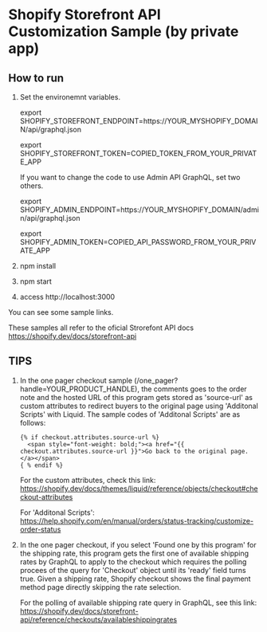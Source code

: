 # Shopify Storefront API Customization Sample (by private app)

## How to run

1. Set the environemnt variables.

    export SHOPIFY_STOREFRONT_ENDPOINT=https://YOUR_MYSHOPIFY_DOMAIN/api/graphql.json

    export SHOPIFY_STOREFRONT_TOKEN=COPIED_TOKEN_FROM_YOUR_PRIVATE_APP

    If you want to change the code to use Admin API GraphQL, set two others.

    export SHOPIFY_ADMIN_ENDPOINT=https://YOUR_MYSHOPIFY_DOMAIN/admin/api/graphql.json

    export SHOPIFY_ADMIN_TOKEN=COPIED_API_PASSWORD_FROM_YOUR_PRIVATE_APP

2. npm install

3. npm start

4. access http://localhost:3000

You can see some sample links.

These samples all refer to the oficial Strorefont API docs
https://shopify.dev/docs/storefront-api

## TIPS

1. In the one pager checkout sample (/one_pager?handle=YOUR_PRODUCT_HANDLE), the comments goes to the order note and the hosted URL of this program gets stored as 'source-url' as custom attributes to redirect buyers to the original page using 'Additonal Scripts' with Liquid.
    The sample codes of 'Additonal Scripts' are as follows:
    ```
    {% if checkout.attributes.source-url %}
      <span style="font-weight: bold;"><a href="{{ checkout.attributes.source-url }}">Go back to the original page.</a></span>
    { % endif %}
    ```
  
    For the custom attributes, check this link: https://shopify.dev/docs/themes/liquid/reference/objects/checkout#checkout-attributes
    
    For 'Additonal Scripts': https://help.shopify.com/en/manual/orders/status-tracking/customize-order-status

2. In the one pager checkout, if you select 'Found one by this program' for the shipping rate, this program gets the first one of available shipping rates by GraphQL to apply to the checkout which requires the polling procees of the query for 'Checkout' object until its 'ready' field turns true. Given a shipping rate, Shopify checkout shows the final payment method page directly skipping the rate selection.

    For the polling of available shipping rate query in GraphQL, see this link: https://shopify.dev/docs/storefront-api/reference/checkouts/availableshippingrates



